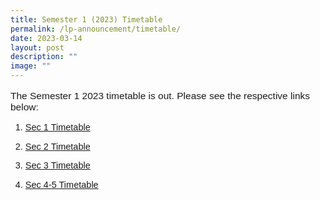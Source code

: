 ```yaml
---
title: Semester 1 (2023) Timetable
permalink: /lp-announcement/timetable/
date: 2023-03-14
layout: post
description: ""
image: ""
---
```

<p style="font-family:sans-serif;font-size:15.5px;">The Semester 1 2023 timetable is out. Please see the respective links below:</p>
<ol>
<li style="font-family:sans-serif;font-size:14.5px;">
<p><a href="https://drive.google.com/drive/folders/1In9AMXTmgdANW9X_aGB39H3pwb83EOJR?usp=sharing" style="font-family:sans-serif;font-size:14.5px;">Sec 1 Timetable</a></p>
</li>
<li style="font-family:sans-serif;font-size:14.5px;">
<p><a style="font-family:sans-serif;font-size:14.5px;" href="https://drive.google.com/drive/folders/1m7Q6g0CdFmxENRbdlavw-LhrVXrOGBSK?usp=sharing">Sec 2 Timetable</a></p>
</li>
<li style="font-family:sans-serif;font-size:14.5px;">
<p><a style="font-family:sans-serif;font-size:14.5px;" href="https://drive.google.com/drive/folders/1j9SBVDJv6gdHApZ_9Vp_AY-nfL16mqEP?usp=sharing">Sec 3 Timetable</a></p>
</li>
<li style="font-family:sans-serif;font-size:14.5px;">
<p><a style="font-family:sans-serif;font-size:14.5px;" href="https://drive.google.com/drive/folders/1HlVFY48W2Si2BNfkZJg9RTbRUutuakTP?usp=sharing">Sec 4-5 Timetable</a></p>
</li>
</ol>